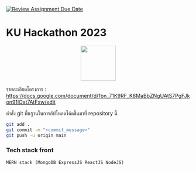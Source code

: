 [![Review Assignment Due Date](https://classroom.github.com/assets/deadline-readme-button-24ddc0f5d75046c5622901739e7c5dd533143b0c8e959d652212380cedb1ea36.svg)](https://classroom.github.com/a/DRfJgED0)

# KU Hackathon 2023

<p align="center">
<img width="96px" src="https://s3.tech.nisit.ku.ac.th/assets/ku-hackathon/main-logo.webp" />
</p>

รายละเอียดโครงการ : https://docs.google.com/document/d/1bn_71K9RF_K8MaBbZNgUAtS7PgFJkon91lOat7AtFxw/edit

คำสั่ง git พื้นฐานในการอัปโหลดโค้ดขึ้นมาที่ repository นี้

```bash
git add .
git commit -m "<commit_message>"
git push -u origin main
```

### Tech stack front

    MERN stack (MongoDB ExpressJS ReactJS NodeJS)
